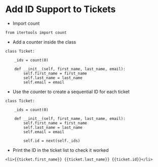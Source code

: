 # Add ID Support to Tickets


- Import count

```
from itertools import count
```

- Add a counter inside the class

```
class Ticket:

    _ids = count(0)

    def __init__(self, first_name, last_name, email):
        self.first_name = first_name
        self.last_name = last_name
        self.email = email
```

- Use the counter to create a sequential ID for each ticket

```
class Ticket:

    _ids = count(0)

    def __init__(self, first_name, last_name, email):
        self.first_name = first_name
        self.last_name = last_name
        self.email = email

        self.id = next(self._ids)
```

- Print the ID in the ticket list to check it worked

```
<li>{{ticket.first_name}} {{ticket.last_name}} {{ticket.id}}</li>
```

